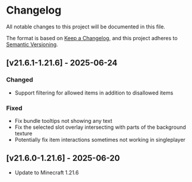# Changelog
All notable changes to this project will be documented in this file.

The format is based on [Keep a Changelog](https://keepachangelog.com/en/1.0.0/),
and this project adheres to [Semantic Versioning](https://semver.org/spec/v2.0.0.html).

## [v21.6.1-1.21.6] - 2025-06-24
### Changed
- Support filtering for allowed items in addition to disallowed items
### Fixed
- Fix bundle tooltips not showing any text
- Fix the selected slot overlay intersecting with parts of the background texture
- Potentially fix item interactions sometimes not working in singleplayer

## [v21.6.0-1.21.6] - 2025-06-20
- Update to Minecraft 1.21.6
